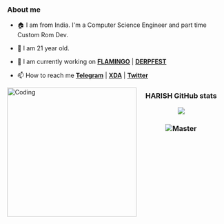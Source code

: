 <h3 style="font-weight: bold"> About me </h3>

- 🏠 I am from India. I'm a Computer Science Engineer and part time Custom Rom Dev.

- 🌱 I am 21 year old.

- 🏢 I am currently working on [**FLAMINGO**](https://github.com/Flamingo-OS) | [**DERPFEST**](https://derpfest.org/)

- 📫 How to reach me [**Telegram**](https://t.me/Harish9866) | [**XDA**](https://forum.xda-developers.com/m/sanganiharish263-gmail.8973945/) | [**Twitter**](https://twitter.com/HARISH__263)

<p align="left">
<!--<img align="left" alt="Coding" width="300" src="https://media.giphy.com/media/zhYSVCirREeIZtONCI/giphy.gif">-->
  <img align="left" alt="Coding" width="300" src="https://media3.giphy.com/media/RiohMzXRvUYPFtFO69/giphy.gif">
</p>

<h3 style="font-weight: bold" align="center"> HARISH GitHub stats </h3>

<p align="center">
<img src="https://github-readme-streak-stats.herokuapp.com?user=Codecity001&theme=tokyonight_duo&hide_border=true"/>
</p>

<h3 align="center">
<img src="https://komarev.com/ghpvc/?username=Codecity001&color=blue" alt="Master" />
</h3>

<!--
<p align="center">
<img  align="center" src="https://github-readme-stats.vercel.app/api?username=Codecity001&count_private=true&show_icons=true&theme=tokyonight"/>
</p>

[![HARISH GitHub stats](https://github-readme-stats.vercel.app/api?username=Codecity001&count_private=true&show_icons=true&theme=tokyonight)](https://github.com/Codecity001?tab=repositories)


<a href="https://github.com/Codecity001/device_oneplus_guacamoleb-1">
  <img align="center" src="https://github-readme-stats.vercel.app/api/pin/?username=Codecity001&repo=device_oneplus_guacamoleb-1" />
</a>
<a href="https://github.com/Codecity001/device_oneplus_sm8150-common-1 ">
  <img align="right" src="https://github-readme-stats.vercel.app/api/pin/?username=Codecity001&repo=device_oneplus_sm8150-common-1" />
</a>
-->

